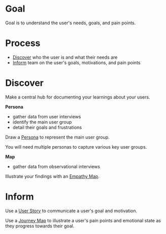 # Goal

Goal is to understand the user's needs, goals, and pain points.

# Process

- [Discover](#Discover) who the user is and what their needs are
- [Inform](#Inform) team on the user's goals, motivations, and pain points

# Discover

Make a central hub for documenting your learnings about your users. 

**Persona**

- gather data from user interviews
- identify the main user group
- detail their goals and frustrations

Draw a [Persona](Tooling/Persona.md) to represent the main user group.

You will need multiple personas to capture various key user groups.

**Map**

- gather data from observational interviews

Illustrate your findings with an [Empathy Map](Tooling/Empathy%20Map.md).

# Inform

Use a [User Story](Tooling/User%20Story.md) to communicate a user's goal and motivation.

Use a [Journey Map](Tooling/Journey%20Map.md) to illustrate a user's pain points and emotional state as they progress towards their goal.

